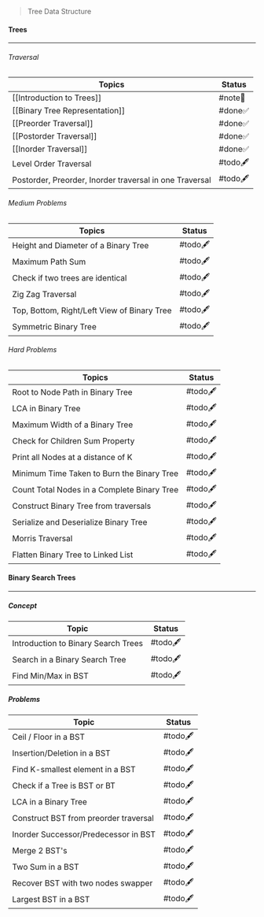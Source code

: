 > Tree Data Structure
#### Trees
---
###### Traversal
| Topics                                                  | Status   |
| ------------------------------------------------------- | -------- |
| [[Introduction to Trees]]                               | #note📃  |
| [[Binary Tree Representation]]                          | #done✅   |
| [[Preorder Traversal]]                                  | #done✅   |
| [[Postorder Traversal]]                                 | #done✅   |
| [[Inorder Traversal]]                                   | #done✅   |
| Level Order Traversal                                   | #todo🖋️ |
| Postorder, Preorder, Inorder traversal in one Traversal | #todo🖋️ |
###### Medium Problems
| Topics                                      | Status   |
| ------------------------------------------- | -------- |
| Height and Diameter of a Binary Tree        | #todo🖋️ |
| Maximum Path Sum                            | #todo🖋️ |
| Check if two trees are identical            | #todo🖋️ |
| Zig Zag Traversal                           | #todo🖋️ |
| Top, Bottom, Right/Left View of Binary Tree | #todo🖋️ |
| Symmetric Binary Tree                       | #todo🖋️ |
###### Hard Problems
| Topics                                      | Status   |
| ------------------------------------------- | -------- |
| Root to Node Path in Binary Tree            | #todo🖋️ |
| LCA in Binary Tree                          | #todo🖋️ |
| Maximum Width of a Binary Tree              | #todo🖋️ |
| Check for Children Sum Property             | #todo🖋️ |
| Print all Nodes at a distance of K          | #todo🖋️ |
| Minimum Time Taken to Burn the Binary Tree  | #todo🖋️ |
| Count Total Nodes in a Complete Binary Tree | #todo🖋️ |
| Construct Binary Tree from traversals       | #todo🖋️ |
| Serialize and Deserialize Binary Tree       | #todo🖋️ |
| Morris Traversal                            | #todo🖋️ |
| Flatten Binary Tree to Linked List          | #todo🖋️ |
#### Binary Search Trees
---
##### Concept
| Topic                               | Status   |
| ----------------------------------- | -------- |
| Introduction to Binary Search Trees | #todo🖋️ |
| Search in a Binary Search Tree      | #todo🖋️ |
| Find Min/Max in BST                 | #todo🖋️ |
##### Problems
| Topic                                 | Status   |
| ------------------------------------- | -------- |
| Ceil / Floor in a BST                 | #todo🖋️ |
| Insertion/Deletion in a BST           | #todo🖋️ |
| Find K-smallest element in a BST      | #todo🖋️ |
| Check if a Tree is BST or BT          | #todo🖋️ |
| LCA in a Binary Tree                  | #todo🖋️ |
| Construct BST from preorder traversal | #todo🖋️ |
| Inorder Successor/Predecessor in BST  | #todo🖋️ |
| Merge 2 BST's                         | #todo🖋️ |
| Two Sum in a BST                      | #todo🖋️ |
| Recover BST with two nodes swapper    | #todo🖋️ |
| Largest BST in a BST                  | #todo🖋️ |
